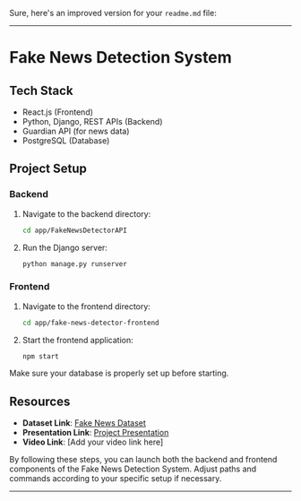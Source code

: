 Sure, here's an improved version for your `readme.md` file:

---

# Fake News Detection System

## Tech Stack

- React.js (Frontend)
- Python, Django, REST APIs (Backend)
- Guardian API (for news data)
- PostgreSQL (Database)

## Project Setup

### Backend

1. Navigate to the backend directory:
   ```bash
   cd app/FakeNewsDetectorAPI
   ```

2. Run the Django server:
   ```bash
   python manage.py runserver
   ```

### Frontend

1. Navigate to the frontend directory:
   ```bash
   cd app/fake-news-detector-frontend
   ```

2. Start the frontend application:
   ```bash
   npm start
   ```

Make sure your database is properly set up before starting.

## Resources

- **Dataset Link**: [Fake News Dataset](https://drive.google.com/file/d/1FiDdkqgkKtpzREOxSCsoPhmmnO8bevsZ/view?usp=sharing)
- **Presentation Link**: [Project Presentation](https://docs.google.com/presentation/d/1C6OaJxfybwpuDSozt1X-5ElS3AGfq0e3/edit?usp=drive_link&ouid=104139079825651458575&rtpof=true&sd=true)
- **Video Link**: [Add your video link here]

By following these steps, you can launch both the backend and frontend components of the Fake News Detection System. Adjust paths and commands according to your specific setup if necessary.

---
